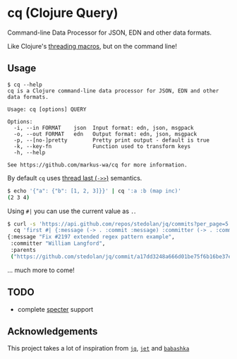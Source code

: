 # cq (Clojure Query)

Command-line Data Processor for JSON, EDN and other data formats.

Like Clojure's [threading macros](https://clojure.org/guides/threading_macros), but on the command line!

## Usage

```
$ cq --help
cq is a Clojure command-line data processor for JSON, EDN and other data formats.

Usage: cq [options] QUERY

Options:
  -i, --in FORMAT    json  Input format: edn, json, msgpack
  -o, --out FORMAT   edn   Output format: edn, json, msgpack
  -p, --[no-]pretty        Pretty print output - default is true
  -k, --key-fn             Function used to transform keys
  -h, --help

See https://github.com/markus-wa/cq for more information.
```

By default `cq` uses [thread last (`->>`)](https://clojure.org/guides/threading_macros#thread-last) semantics.

```bash
$ echo '{"a": {"b": [1, 2, 3]}}' | cq ':a :b (map inc)'
(2 3 4)
```

Using `#|` you can use the current value as `.`.

```bash
$ curl -s 'https://api.github.com/repos/stedolan/jq/commits?per_page=5' | \
  cq 'first #| {:message (-> . :commit :message) :committer (-> . :commit :committer :name) :parents (->> . :parents (map :html_url))}'
{:message "Fix #2197 extended regex pattern example",
 :committer "William Langford",
 :parents
 ("https://github.com/stedolan/jq/commit/a17dd3248a666d01be75f6b16be37e80e20b0954")}
```

... much more to come!

## TODO

- complete [specter](https://github.com/redplanetlabs/specter) support

## Acknowledgements

This project takes a lot of inspiration from [`jq`](https://stedolan.github.io/jq/), [`jet`](https://github.com/borkdude/jet) and [`babashka`](https://github.com/babashka/babashka)
